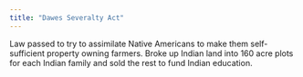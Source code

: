```yaml
---
title: "Dawes Severalty Act"
---
```

Law passed to try to assimilate Native Americans to make them self-sufficient property owning farmers. Broke up Indian land into 160 acre plots for each Indian family and sold the rest to fund Indian education.

